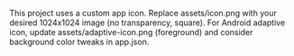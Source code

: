 This project uses a custom app icon. Replace assets/icon.png with your desired 1024x1024 image (no transparency, square). For Android adaptive icon, update assets/adaptive-icon.png (foreground) and consider background color tweaks in app.json.